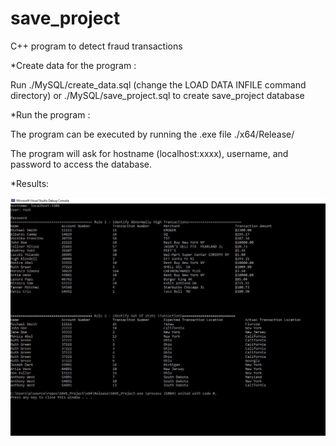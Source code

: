 # save_project
C++ program to detect fraud transactions 

*Create data for the program :

Run ./MySQL/create_data.sql (change the LOAD DATA INFILE command directory) or ./MySQL/save_project.sql to create save_project database

*Run the program :

The program can be executed by running the .exe file ./x64/Release/ 

The program will ask for hostname (localhost:xxxx), username, and password to access the database. 

*Results:


![alt text](https://github.com/bpham0313/save_project/blob/master/x64/Release/Results.JPG)
